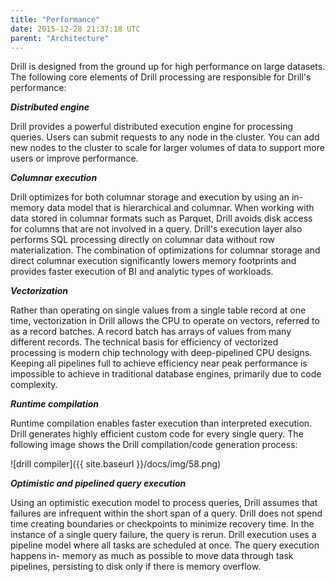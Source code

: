 ```yaml
---
title: "Performance"
date: 2015-12-28 21:37:18 UTC
parent: "Architecture"
---
```

Drill is designed from the ground up for high performance on large datasets.
The following core elements of Drill processing are responsible for Drill's
performance:

**_Distributed engine_**

Drill provides a powerful distributed execution engine for processing queries.
Users can submit requests to any node in the cluster. You can add new
nodes to the cluster to scale for larger volumes of data to support more users
or improve performance.

**_Columnar execution_**

Drill optimizes for both columnar storage and execution by using an in-memory
data model that is hierarchical and columnar. When working with data stored in
columnar formats such as Parquet, Drill avoids disk access for columns that
are not involved in a query. Drill's execution layer also 
performs SQL processing directly on columnar data without row
materialization. The combination of optimizations for columnar storage and
direct columnar execution significantly lowers memory footprints and provides
faster execution of BI and analytic types of workloads.

**_Vectorization_**

Rather than operating on single values from a single table record at one time,
vectorization in Drill allows the CPU to operate on vectors, referred to as a
record batches. A record batch has arrays of values from many different
records. The technical basis for efficiency of vectorized processing is modern
chip technology with deep-pipelined CPU designs. Keeping all pipelines full to
achieve efficiency near peak performance is impossible to achieve in
traditional database engines, primarily due to code complexity.

**_Runtime compilation_**

Runtime compilation enables faster execution than interpreted execution. Drill
generates highly efficient custom code for every single query. 
The following image shows the Drill compilation/code generation
process:

![drill compiler]({{ site.baseurl }}/docs/img/58.png)

**_Optimistic and pipelined query execution_**

Using an optimistic execution model to process queries, Drill assumes
that failures are infrequent within the short span of a query. Drill 
does not spend time creating boundaries or checkpoints to minimize recovery
time. In the instance of a single query failure, the query is rerun. Drill execution uses a pipeline
model where all tasks are scheduled at once. The query execution happens in-
memory as much as possible to move data through task pipelines, persisting to
disk only if there is memory overflow.
